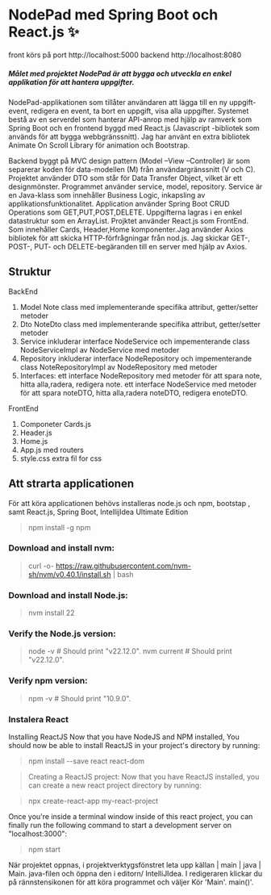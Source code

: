# NodePad med Spring Boot och React.js ✨
front körs på port http://localhost:5000
backend  http://localhost:8080

##### Målet med projektet NodePad är att bygga och  utveckla en enkel applikation för att hantera uppgifter.
NodePad-applikationen som tillåter användaren  att lägga till en ny uppgift- event, redigera en event, ta bort en uppgift, visa alla uppgifter.
Systemet bestå av en serverdel som hanterar API-anrop  med hjälp  av ramverk som Spring Boot och en frontend byggd med  React.js (Javascript -bibliotek som används 
för att bygga webbgränssnitt).
Jag har använt en extra bibliotek Animate On Scroll Library för animation och Bootstrap.

Backend byggt på MVC design pattern (Model –View –Controller) är som separerar koden för data-modellen (M) från användargränssnitt (V och C).
Projektet använder DTO som står för Data Transfer Object, vilket är ett designmönster. Programmet använder service, model, repository.
 Service är en Java-klass som innehåller Business Logic, inkapsling av applikationsfunktionalitet.
Application använder Spring Boot CRUD Operations som GET,PUT,POST,DELETE.
Uppgifterna lagras i en enkel datastruktur som en ArrayList.
Projktet använder React.js som FrontEnd. Som innehåller Cards, Header,Home komponenter.Jag använder Axios bibliotek för att skicka HTTP-förfrågningar från nod.js.
Jag  skickar GET-, POST-, PUT- och DELETE-begäranden till en server med hjälp av Axios.

## Struktur 

BackEnd

1.  Model
   Note class med implementerande specifika attribut, getter/setter metoder
2.  Dto
NoteDto class med implementerande specifika attribut, getter/setter metoder
3.  Service
inkluderar interface NodeService och impementerande class NodeServiceImpl av NodeService med metoder
4.  Repository
inkluderar interface NodeRepository och impementerande class NoteRepositoryImpl av NodeRepository med metoder
5.  Interfaces:
 ett interface NodeRepository med metoder för att spara note, hitta alla,radera, redigera note.
 ett interface NodeService med metoder för att spara noteDTO, hitta alla,radera noteDTO, redigera enoteDTO.

FrontEnd
1. Componeter Cards.js
2. Header.js
3. Home.js
4. App.js med routers
5. style.css extra fil for css


## Att strarta applicationen
För att köra applicationen behövs installeras node.js och npm, bootstap , samt React.js, Spring Boot, IntellijIdea Ultimate Edition
>npm install -g npm
### Download and install nvm:
>curl -o- https://raw.githubusercontent.com/nvm-sh/nvm/v0.40.1/install.sh | bash
### Download and install Node.js:
>nvm install 22
### Verify the Node.js version:
>node -v # Should print "v22.12.0".
>nvm current # Should print "v22.12.0".
### Verify npm version:
>npm -v # Should print "10.9.0".
### Instalera React
Installing ReactJS 
Now that you have NodeJS and NPM installed, You should now be able to install ReactJS in your project's directory by running:

>npm install --save react react-dom

>Creating a ReactJS project:
Now that you have ReactJS installed, you can create a new react project directory by running:

>npx create-react-app my-react-project

Once you're inside a terminal window inside of this react project, you can finally run the following command to start a development server on "localhost:3000":
>npm start

När projektet oppnas, i projektverktygsfönstret  leta upp källan | main | java | Main. java-filen och öppna den i editorn/ IntelliJIdea. I redigeraren klickar du på rännstensikonen för att köra programmet och väljer Kör 'Main'. main()'.
